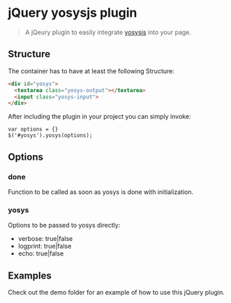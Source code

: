 # jQuery yosysjs plugin
> A jQeury plugin to easily integrate [yosysjs](http://www.clifford.at/yosys/) into your page.

## Structure
The container has to have at least the following Structure:

```HTML
<div id="yosys">
  <textarea class="yosys-output"></textarea>
  <input class="yosys-input">
</div>
```

After including the plugin in your project you can simply invoke:

```JS
var options = {}
$('#yosys').yosys(options);
```

## Options
### done
Function to be called as soon as yosys is done with initialization.

### yosys
Options to be passed to yosys directly:

* verbose: true|false
* logprint: true|false
* echo: true|false

## Examples
Check out the demo folder for an example of how to use this jQuery plugin.
